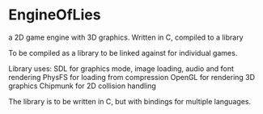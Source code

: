 EngineOfLies
============

a 2D game engine with 3D graphics.  Written in C, compiled to a library

To be compiled as a library to be linked against for individual games.

Library uses:
SDL for graphics mode, image loading, audio and font rendering
PhysFS for loading from compression
OpenGL for rendering 3D graphics
Chipmunk for 2D collision handling

The library is to be written in C, but with bindings for multiple languages.


